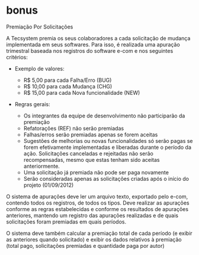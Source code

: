 bonus
=====

Premiação Por Solicitações

A Tecsystem premia os seus colaboradores a cada solicitação de mudança implementada em seus softwares. Para isso, é realizada uma apuração trimestral baseada nos registros do software e-com e nos seguintes critérios:

- Exemplo de valores:
  - R$  5,00 para cada Falha/Erro (BUG)
  - R$ 10,00 para cada Mudança (CHG)
  - R$ 15,00 para cada Nova funcionalidade (NEW)

- Regras gerais:
  - Os integrantes da equipe de desenvolvimento não participarão da premiação
  - Refatorações (REF) não serão premiadas
  - Falhas/erros serão premiadas apenas se forem aceitas
  - Sugestões de melhorias ou novas funcionalidades só serão pagas se forem
    efetivamente implementadas e liberadas durante o período da ação.
    Solicitações canceladas e rejeitadas não serão recompensadas, mesmo que
    estas tenham sido aceitas anteriormente.
  - Uma solicitação já premiada não pode ser paga novamente
  - Serão consideradas apenas as solicitações criadas após o início do projeto 
    (01/09/2012)

O sistema de apurações deve ler um arquivo texto, exportado pelo e-com, contendo todos os registros, de todos os tipos. Deve realizar as apurações conforme as regras estabelecidas e conforme os resultados de apurações anteriores, mantendo um registro das apurações realizadas e de quais solicitações foram premiadas em quais períodos.

O sistema deve também calcular a premiação total de cada período (e exibir as anteriores quando solicitado) e exibir os dados relativos à premiação (total pago, solicitações premiadas e quantidade paga por autor)
